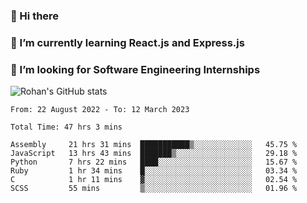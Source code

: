 ### 👋 Hi there 

<!--
**rohznmdev/rohznmdev** is a ✨ _special_ ✨ repository because its `README.md` (this file) appears on your GitHub profile.

Here are some ideas to get you started:

- 🔭 I’m currently working on ...
- 🌱 I’m currently learning Ruby and Ruby on Rails
- 👯 I’m looking to collaborate on ...
- 🤔 I’m looking for help with ...
- 💬 Ask me about ...
- 📫 How to reach me: ...
- 😄 Pronouns: ...
- ⚡ Fun fact: ...
-->
### 🌱 I’m currently learning React.js and Express.js
### 🤔 I’m looking for Software Engineering Internships
![Rohan's GitHub stats](https://github-readme-stats.vercel.app/api?username=rohznmdev&theme=dark&show_icons=true)

<!--START_SECTION:waka-->

```text
From: 22 August 2022 - To: 12 March 2023

Total Time: 47 hrs 3 mins

Assembly     21 hrs 31 mins  ███████████▒░░░░░░░░░░░░░   45.75 %
JavaScript   13 hrs 43 mins  ███████▒░░░░░░░░░░░░░░░░░   29.18 %
Python       7 hrs 22 mins   ████░░░░░░░░░░░░░░░░░░░░░   15.67 %
Ruby         1 hr 34 mins    █░░░░░░░░░░░░░░░░░░░░░░░░   03.34 %
C            1 hr 11 mins    ▓░░░░░░░░░░░░░░░░░░░░░░░░   02.54 %
SCSS         55 mins         ▒░░░░░░░░░░░░░░░░░░░░░░░░   01.96 %
```

<!--END_SECTION:waka-->
